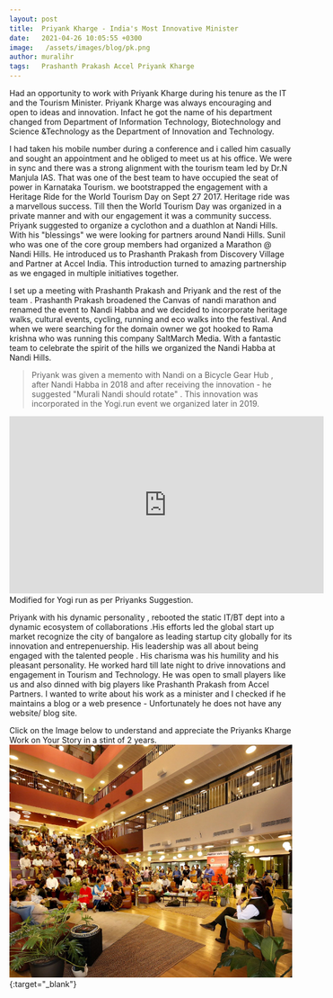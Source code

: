 ```yaml
---
layout: post
title:  Priyank Kharge - India's Most Innovative Minister 
date:   2021-04-26 10:05:55 +0300
image:   /assets/images/blog/pk.png
author: muralihr 
tags:   Prashanth Prakash Accel Priyank Kharge
---
```

Had an opportunity to work with Priyank Kharge during his tenure as the IT and the Tourism Minister. Priyank Kharge was always encouraging and open to ideas and innovation. Infact he got the name of his department changed from Department of Information Technology, Biotechnology and Science &Technology as the Department of Innovation and Technology.

I had taken his mobile number during a conference and i called him casually and sought an appointment and he obliged to meet us at his office. We were in sync and there was a strong alignment with the tourism team led by Dr.N Manjula IAS. That was one of the best team to have occupied the seat of power in Karnataka Tourism. we bootstrapped the engagement with a Heritage Ride for the World Tourism Day on Sept 27 2017. Heritage ride was a marvellous success. Till then the World Tourism Day was organized in a private manner and with our engagement it was a community success. Priyank suggested to organize a cyclothon and a duathlon at Nandi Hills. With his "blessings" we were looking for partners around Nandi Hills. Sunil who was one of the core group members had organized a Marathon @ Nandi Hills. He introduced us to Prashanth Prakash from Discovery Village and Partner at Accel India. This introduction turned to amazing partnership as we engaged in multiple initiatives together.  

I set up a meeting with Prashanth Prakash and Priyank and the rest of the team . Prashanth Prakash broadened the Canvas of nandi marathon and renamed the event to Nandi Habba and we decided to incorporate heritage walks, cultural events, cycling, running and eco walks into the festival. And when we were searching for the domain owner we got hooked to Rama krishna who was running this company SaltMarch Media. With a fantastic team to celebrate the spirit of the hills we organized the Nandi Habba at Nandi Hills.


> Priyank  was given a memento with Nandi on a Bicycle Gear Hub , after Nandi Habba in 2018 and after receiving the innovation - he suggested "Murali  Nandi should rotate" . This innovation was incorporated in the Yogi.run event we organized later in 2019.

 <iframe width="560" height="315"
src="https://www.youtube.com/embed/uRtff1LpBpA" 
frameborder="0" 
allow="accelerometer; autoplay; encrypted-media; gyroscope; picture-in-picture" 
allowfullscreen></iframe>
Modified for Yogi run as per Priyanks Suggestion.  

Priyank with his dynamic personality , rebooted  the static IT/BT dept into a dynamic ecosystem of collaborations .His efforts led the global start up market recognize the city of bangalore as leading startup city globally for its innovation and entrepenuership. His leadership was all about being engaged with the talented people . His charisma was his humility and his pleasant personality. He worked hard till late night to drive innovations and engagement in Tourism and Technology. He was open to small players like us and also dinned with big players like Prashanth Prakash from Accel Partners. I wanted to write about his work as a minister and I checked if he maintains a blog or a web presence - Unfortunately he does not have any website/ blog site.

Click on the Image below to understand and appreciate the Priyanks Kharge Work on Your Story in a stint of 2 years. [![Memento](/assets/images/blog/pk1.jpg)](https://yourstory.com/tag/priyank-kharge "Yogi run "){:target="_blank"}
